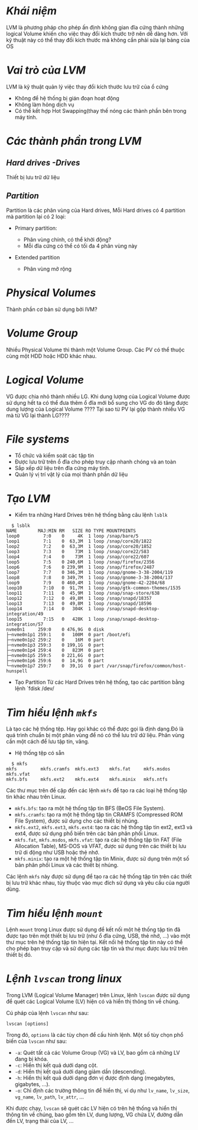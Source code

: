 # ***Khái niệm***
LVM là phương pháp cho phép ấn định không gian đĩa cứng thành những logical Volume khiến cho việc thay đổi kích thước trở nên dễ dàng hơn. Với kỹ thuật này có thể thay đổi kích thước mà không cần phải sửa lại bảng của OS
# ***Vai trò của LVM***
LVM là kỹ thuật quản lý việc thay đổi kích thước lưu trữ của ổ cứng
- Không để hệ thống bị gián đoạn hoạt động
- Không làm hỏng dịch vụ
- Có thể kết hợp Hot Swapping(thay thế nóng các thành phần bên trong máy tính.

# ***Các thành phần trong LVM***
## ***Hard drives -Drives***
Thiết bị lưu trữ dữ liệu
## ***Partition***
Partition là các phân vùng của Hard drives, Mỗi Hard drives có 4 partition mà partition lại có 2 loại:
- Primary partition:
  - Phân vùng chính, có thể khởi động? 
  - Mỗi đĩa cứng có thể có tối đa 4 phân vùng này

- Extended partition
  - Phân vùng mở rộng
# ***Physical Volumes***
Thành phần cơ bản sử dụng bởi lVM?
# ***Volume Group***
Nhiều Physical Volume thì thành một Volume Group. Các PV có thể thuộc cùng một HDD hoặc HDD khác nhau.
# ***Logical Volume***
VG được chia nhỏ thành nhiều LG. Khi dung lượng của Logical Volume được sử dụng hết ta có thể đưa thêm ổ đĩa mới bổ sung cho VG do đó tăng được dung lượng của Logical Volume
???? Tại sao từ PV lại gộp thành nhiều VG mà từ VG lại thành LG????

# ***File systems***
- Tổ chức và kiểm soát các tập tin
- Được lưu trữ trên ổ đĩa cho phép truy cập nhanh chóng và an toàn
- Sắp xếp dữ liệu trên đĩa cứng máy tính.
- Quản lý vị trí vật lý của mọi thành phần dữ liệu

# ***Tạo LVM***
- Kiểm tra những Hard Drives trên hệ thống bằng câu lệnh `lsblk`
```
  $ lsblk
NAME        MAJ:MIN RM   SIZE RO TYPE MOUNTPOINTS
loop0         7:0    0     4K  1 loop /snap/bare/5
loop1         7:1    0  63,3M  1 loop /snap/core20/1822
loop2         7:2    0  63,3M  1 loop /snap/core20/1852
loop3         7:3    0    73M  1 loop /snap/core22/583
loop4         7:4    0    73M  1 loop /snap/core22/607
loop5         7:5    0 240,6M  1 loop /snap/firefox/2356
loop6         7:6    0 239,9M  1 loop /snap/firefox/2487
loop7         7:7    0 346,3M  1 loop /snap/gnome-3-38-2004/119
loop8         7:8    0 349,7M  1 loop /snap/gnome-3-38-2004/137
loop9         7:9    0 460,4M  1 loop /snap/gnome-42-2204/68
loop10        7:10   0  91,7M  1 loop /snap/gtk-common-themes/1535
loop11        7:11   0  45,9M  1 loop /snap/snap-store/638
loop12        7:12   0  49,8M  1 loop /snap/snapd/18357
loop13        7:13   0  49,8M  1 loop /snap/snapd/18596
loop14        7:14   0   304K  1 loop /snap/snapd-desktop-integration/49
loop15        7:15   0   428K  1 loop /snap/snapd-desktop-integration/57
nvme0n1     259:0    0 476,9G  0 disk 
├─nvme0n1p1 259:1    0   100M  0 part /boot/efi
├─nvme0n1p2 259:2    0    16M  0 part 
├─nvme0n1p3 259:3    0 199,1G  0 part 
├─nvme0n1p4 259:4    0   823M  0 part 
├─nvme0n1p5 259:5    0 221,6G  0 part 
├─nvme0n1p6 259:6    0  14,9G  0 part 
└─nvme0n1p7 259:7    0  39,1G  0 part /var/snap/firefox/common/host-hunspell
```
- Tạo Partition 
  Từ các Hard Drives trên hệ thống, tạo các partition bằng lệnh `fdisk /dev/


# ***Tìm hiểu lệnh `mkfs`***
 Là tạo các hệ thống tệp. Hay gọi khác có thể được gọi là định dạng.Đó là quá trình chuẩn bị một phân vùng để nó có thể lưu trữ dữ liệu. Phân vùng cần một cách để lưu tập tin, vâng.

 - Hệ thống tệp có sẵn

```
  $ mkfs
mkfs         mkfs.cramfs  mkfs.ext3    mkfs.fat     mkfs.msdos   mkfs.vfat
mkfs.bfs     mkfs.ext2    mkfs.ext4    mkfs.minix   mkfs.ntfs    
```


Các thư mục trên đề cập đến các lệnh `mkfs` để tạo ra các loại hệ thống tập tin khác nhau trên Linux.

- `mkfs.bfs`: tạo ra một hệ thống tập tin BFS (BeOS File System).
- `mkfs.cramfs`: tạo ra một hệ thống tập tin CRAMFS (Compressed ROM File System), được sử dụng cho các thiết bị nhúng.
- `mkfs.ext2`, `mkfs.ext3`, `mkfs.ext4`: tạo ra các hệ thống tập tin ext2, ext3 và ext4, được sử dụng phổ biến trên các bản phân phối Linux.
- `mkfs.fat`, `mkfs.msdos`, `mkfs.vfat`: tạo ra các hệ thống tập tin FAT (File Allocation Table), MS-DOS và VFAT, được sử dụng trên các thiết bị lưu trữ di động như USB hoặc thẻ nhớ.
- `mkfs.minix`: tạo ra một hệ thống tập tin Minix, được sử dụng trên một số bản phân phối Linux và các thiết bị nhúng.

Các lệnh `mkfs` này được sử dụng để tạo ra các hệ thống tập tin trên các thiết bị lưu trữ khác nhau, tùy thuộc vào mục đích sử dụng và yêu cầu của người dùng.

# ***Tìm hiểu lệnh `mount`***
Lệnh `mount` trong Linux được sử dụng để kết nối một hệ thống tập tin đã được tạo trên một thiết bị lưu trữ (như ổ đĩa cứng, USB, thẻ nhớ, ...) vào một thư mục trên hệ thống tập tin hiện tại. Kết nối hệ thống tập tin này có thể cho phép bạn truy cập và sử dụng các tập tin và thư mục được lưu trữ trên thiết bị đó.

# ***Lệnh `lvscan` trong linux***
Trong LVM (Logical Volume Manager) trên Linux, lệnh `lvscan` được sử dụng để quét các Logical Volume (LV) hiện có và hiển thị thông tin về chúng.

Cú pháp của lệnh `lvscan` như sau:

```
lvscan [options]
```

Trong đó, `options` là các tùy chọn để cấu hình lệnh. Một số tùy chọn phổ biến của `lvscan` như sau:

- `-a`: Quét tất cả các Volume Group (VG) và LV, bao gồm cả những LV đang bị khóa.
- `-c`: Hiển thị kết quả dưới dạng cột.
- `-d`: Hiển thị kết quả dưới dạng giảm dần (descending).
- `-h`: Hiển thị kết quả dưới dạng đơn vị được định dạng (megabytes, gigabytes, ...).
- `-o`: Chỉ định các trường thông tin để hiển thị, ví dụ như `lv_name`, `lv_size`, `vg_name`, `lv_path`, `lv_attr`, ...

Khi được chạy, `lvscan` sẽ quét các LV hiện có trên hệ thống và hiển thị thông tin về chúng, bao gồm tên LV, dung lượng, VG chứa LV, đường dẫn đến LV, trạng thái của LV, ...

